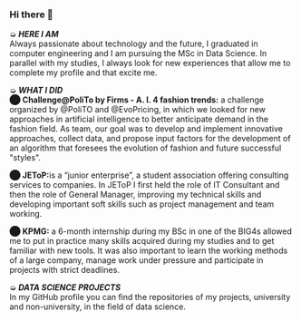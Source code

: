 ### Hi there 👋

➭ <i><b>HERE I AM</b></i>  <br />
Always passionate about technology and the future, I graduated in computer engineering and I am pursuing the MSc in Data Science. In parallel with my studies, I always look for new experiences that allow me to complete my profile and that excite me.<br />


➭ <i><b>WHAT I DID </b></i>  <br />
  <b>⬤ Challenge@PoliTo by Firms - A. I. 4 fashion trends:</b> a challenge organized by @PoliTO and @EvoPricing, in which we looked for new approaches in artificial intelligence to better anticipate demand in the fashion field. As team, our goal was to develop and implement innovative approaches, collect data, and propose input factors for the development of an algorithm that foresees the evolution of fashion and future successful "styles". <br />

  <b>⬤ JEToP:</b>is a “junior enterprise”, a student association offering consulting services to companies. In JEToP I first held the role of IT Consultant and then the role of General Manager, improving my technical skills and developing important soft skills such as project management and team working.    <br />

  <b>⬤ KPMG:</b>  a 6-month internship during my BSc in one of the BIG4s allowed me to put in practice many skills acquired during my studies and to get familiar with new tools. It was also important to learn the working methods of a large company, manage work under pressure and participate in projects with strict deadlines. <br />
  
  
➭ <i><b>DATA SCIENCE PROJECTS</b></i>  <br />
In my GitHub profile you can find the repositories of my projects, university and non-university, in the field of data science. <br />
